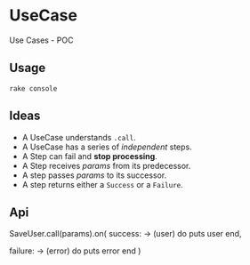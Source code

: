 # UseCase

Use Cases - POC

## Usage
`rake console`


## Ideas

- A UseCase understands `.call`.
- A UseCase has a series of _independent_ steps.
- A Step can fail and __stop processing__.
- A Step receives _params_ from its predecessor.
- A step passes _params_ to its successor.
- A step returns either a `Success` or a `Failure`.

## Api

SaveUser.call(params).on(
  success: ->  (user) do
    puts user
  end,

  failure: -> (error) do
    puts error
  end
)
